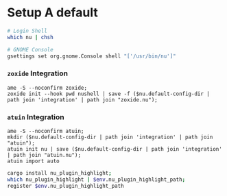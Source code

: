 # Setup A default

```bash
# Login Shell
which nu | chsh

# GNOME Console
gsettings set org.gnome.Console shell "['/usr/bin/nu']"
```

### `zoxide` Integration

```
ame -S --noconfirm zoxide;
zoxide init --hook pwd nushell | save -f ($nu.default-config-dir | path join 'integration' | path join "zoxide.nu");
```

### `atuin` Integration

```
ame -S --noconfirm atuin;
mkdir ($nu.default-config-dir | path join 'integration' | path join "atuin");
atuin init nu | save ($nu.default-config-dir | path join 'integration' | path join "atuin.nu");
atuin import auto
```


```bash
cargo install nu_plugin_highlight;
which nu_plugin_highlight | $env.nu_plugin_highlight_path;
register $env.nu_plugin_highlight_path
```
